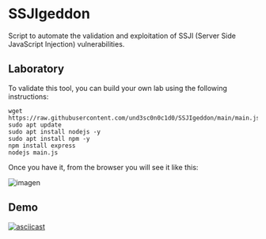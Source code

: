 # SSJIgeddon
Script to automate the validation and exploitation of SSJI (Server Side JavaScript Injection) vulnerabilities.

## Laboratory
To validate this tool, you can build your own lab using the following instructions:
```
wget https://raw.githubusercontent.com/und3sc0n0c1d0/SSJIgeddon/main/main.js
sudo apt update
sudo apt install nodejs -y
sudo apt install npm -y
npm install express
nodejs main.js
```

Once you have it, from the browser you will see it like this:

![imagen](https://github.com/und3sc0n0c1d0/SSJIgeddon/assets/32236059/99b631a5-1746-4ed5-8e38-3603506ae647)

## Demo
[![asciicast](https://asciinema.org/a/RuLOF4skBQVsO6b5i7XJHjq8s.svg)](https://asciinema.org/a/RuLOF4skBQVsO6b5i7XJHjq8s)
